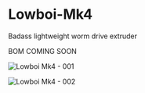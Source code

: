 # Lowboi-Mk4
Badass lightweight worm drive extruder

BOM COMING SOON

![Lowboi Mk4 - 001](https://github.com/user-attachments/assets/4316b6a9-5f31-4214-959d-4f7fcbb04709)

![Lowboi Mk4 - 002](https://github.com/user-attachments/assets/885d1992-d06a-4597-964f-4a9cb82d2c68)
